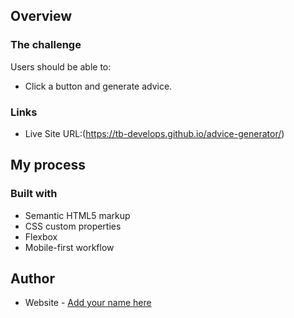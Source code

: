 ## Overview

### The challenge

Users should be able to:

- Click a button and generate advice.


### Links
- Live Site URL:(https://tb-develops.github.io/advice-generator/)

## My process

### Built with

- Semantic HTML5 markup
- CSS custom properties
- Flexbox
- Mobile-first workflow

## Author

- Website - [Add your name here](https://www.tbdevelops.com)
